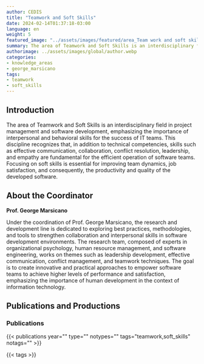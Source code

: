 ```yaml
---
author: CEDIS
title: "Teamwork and Soft Skills"
date: 2024-02-14T01:37:18-03:00
language: en
weight: 5
featured_image: "../assets/images/featured/area_Team work and soft skills.png"
summary: The area of Teamwork and Soft Skills is an interdisciplinary field in project management and software development, emphasizing the importance of interpersonal and behavioral skills for the success of IT teams.
authorimage: ../assets/images/global/author.webp
categories:
- knowledge_areas
- george_marsicano
tags: 
- teamwork
- soft_skills
---
```

## Introduction
The area of Teamwork and Soft Skills is an interdisciplinary field in project management and software development, emphasizing the importance of interpersonal and behavioral skills for the success of IT teams. This discipline recognizes that, in addition to technical competencies, skills such as effective communication, collaboration, conflict resolution, leadership, and empathy are fundamental for the efficient operation of software teams. Focusing on soft skills is essential for improving team dynamics, job satisfaction, and consequently, the productivity and quality of the developed software.

## About the Coordinator
**Prof. George Marsicano**

Under the coordination of Prof. George Marsicano, the research and development line is dedicated to exploring best practices, methodologies, and tools to strengthen collaboration and interpersonal skills in software development environments. The research team, composed of experts in organizational psychology, human resource management, and software engineering, works on themes such as leadership development, effective communication, conflict management, and teamwork techniques. The goal is to create innovative and practical approaches to empower software teams to achieve higher levels of performance and satisfaction, emphasizing the importance of human development in the context of information technology.

## Publications and Productions
### Publications

{{< publications year="" type="" notypes="" tags="teamwork,soft_skills" notags="" >}}

{{< tags >}}